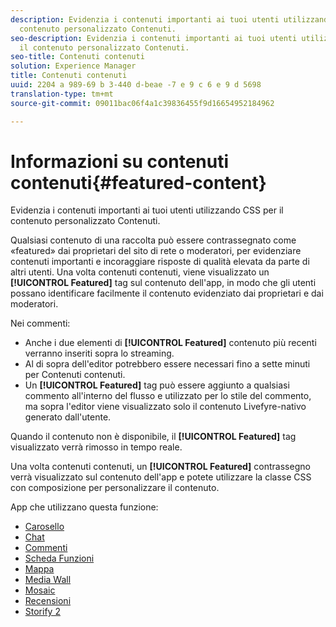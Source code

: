 ```yaml
---
description: Evidenzia i contenuti importanti ai tuoi utenti utilizzando CSS per il
  contenuto personalizzato Contenuti.
seo-description: Evidenzia i contenuti importanti ai tuoi utenti utilizzando CSS per
  il contenuto personalizzato Contenuti.
seo-title: Contenuti contenuti
solution: Experience Manager
title: Contenuti contenuti
uuid: 2204 a 989-69 b 3-440 d-beae -7 e 9 c 6 e 9 d 5698
translation-type: tm+mt
source-git-commit: 09011bac06f4a1c39836455f9d16654952184962

---
```



# Informazioni su contenuti contenuti{#featured-content}

Evidenzia i contenuti importanti ai tuoi utenti utilizzando CSS per il contenuto personalizzato Contenuti.

Qualsiasi contenuto di una raccolta può essere contrassegnato come «featured» dai proprietari del sito di rete o moderatori, per evidenziare contenuti importanti e incoraggiare risposte di qualità elevata da parte di altri utenti. Una volta contenuti contenuti, viene visualizzato un **[!UICONTROL Featured]** tag sul contenuto dell'app, in modo che gli utenti possano identificare facilmente il contenuto evidenziato dai proprietari e dai moderatori.

Nei commenti:

* Anche i due elementi di **[!UICONTROL Featured]** contenuto più recenti verranno inseriti sopra lo streaming.
* Al di sopra dell'editor potrebbero essere necessari fino a sette minuti per Contenuti contenuti.
* Un **[!UICONTROL Featured]** tag può essere aggiunto a qualsiasi commento all'interno del flusso e utilizzato per lo stile del commento, ma sopra l'editor viene visualizzato solo il contenuto Livefyre-nativo generato dall'utente.

Quando il contenuto non è disponibile, il **[!UICONTROL Featured]** tag visualizzato verrà rimosso in tempo reale.

Una volta contenuti contenuti, un **[!UICONTROL Featured]** contrassegno verrà visualizzato sul contenuto dell'app e potete utilizzare la classe CSS con composizione per personalizzare il contenuto.

App che utilizzano questa funzione:

* [Carosello](/help/using/c-about-apps/c-carousel-app/c-carousel-app.md#c_carousel_app)
* [Chat](/help/using/c-about-apps/c-chat-app/c-chat-app.md#c_chat_app)
* [Commenti](/help/using/c-about-apps/c-comments/c-comments.md)
* [Scheda Funzioni](/help/using/c-about-apps/c-feature-card-app/c-feature-card-app.md#c_feature_card_app)
* [Mappa](/help/using/c-about-apps/c-map-app/c-map-app.md#c_map_app)
* [Media Wall](/help/using/c-about-apps/c-media-wall-app/c-media-wall-app.md#c_media_wall_app)
* [Mosaic](/help/using/c-about-apps/c-mosaic-app/c-mosaic-app.md#c_mosaic_app)
* [Recensioni](/help/using/c-about-apps/c-reviews-app/c-reviews-app.md#c_reviews_app)
* [Storify 2](/help/using/c-about-apps/c-storify2/c-storify2.md#c_storify2)

